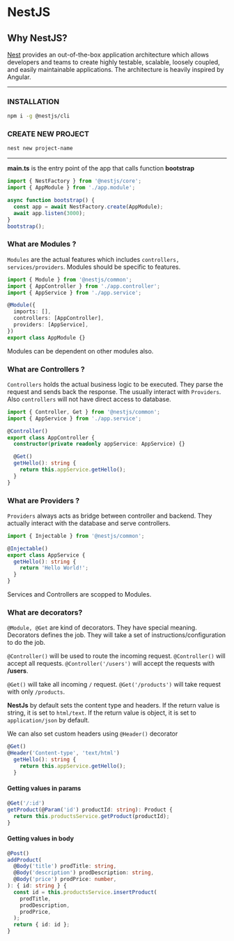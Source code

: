 # NestJS

## Why NestJS?

[Nest](https://docs.nestjs.com/) provides an out-of-the-box application architecture which allows developers and teams to create highly testable, scalable, loosely coupled, and easily maintainable applications. The architecture is heavily inspired by Angular.

------

### **INSTALLATION**

```bash
npm i -g @nestjs/cli
```

### **CREATE NEW PROJECT**

```bash
nest new project-name
```

------

**main.ts** is the entry point of the app that calls function **bootstrap**

```ts
import { NestFactory } from '@nestjs/core';
import { AppModule } from './app.module';

async function bootstrap() {
  const app = await NestFactory.create(AppModule);
  await app.listen(3000);
}
bootstrap();
```

### What are Modules ?

`Modules` are the actual features which includes `controllers, services/providers`. Modules should be specific to features.

```ts
import { Module } from '@nestjs/common';
import { AppController } from './app.controller';
import { AppService } from './app.service';

@Module({
  imports: [],
  controllers: [AppController],
  providers: [AppService],
})
export class AppModule {}
```

Modules can be dependent on other modules also.

### What are Controllers ?

`Controllers` holds the actual business logic to be executed. They parse the request and sends back the response. The usually interact with `Providers`. Also `controllers` will not have direct access to database.

```ts
import { Controller, Get } from '@nestjs/common';
import { AppService } from './app.service';

@Controller()
export class AppController {
  constructor(private readonly appService: AppService) {}

  @Get()
  getHello(): string {
    return this.appService.getHello();
  }
}
```

### What are Providers ?

`Providers` always acts as bridge between controller and backend. They actually interact with the database and serve controllers.

```ts
import { Injectable } from '@nestjs/common';

@Injectable()
export class AppService {
  getHello(): string {
    return 'Hello World!';
  }
}
```

Services and Controllers are scopped to Modules.

### What are decorators?

`@Module, @Get` are kind of decorators. They have special meaning. Decorators defines the job. They will take a set of instructions/configuration to do the job.

`@Controller()` will be used to route the incoming request. `@Controller()` will accept all requests. `@Controller('/users')` will accept the requests with **/users**.

`@Get()` will take all incoming `/` request. `@Get('/products')` will take request with only `/products`.

**NestJs** by default sets the content type and headers. If the return value is string, it is set to `html/text`. If the return value is object, it is set to `application/json` by default.

We can also set custom headers using `@Header()` decorator

```ts
@Get()
@Header('Content-type', 'text/html')
  getHello(): string {
    return this.appService.getHello();
  }
```

#### Getting values in params

```ts
@Get('/:id')
getProduct(@Param('id') productId: string): Product {
  return this.productsService.getProduct(productId);
}
```

#### Getting values in body

```ts
@Post()
addProduct(
  @Body('title') prodTitle: string,
  @Body('description') prodDescription: string,
  @Body('price') prodPrice: number,
): { id: string } {
  const id = this.productsService.insertProduct(
    prodTitle,
    prodDescription,
    prodPrice,
  );
  return { id: id };
}
```

